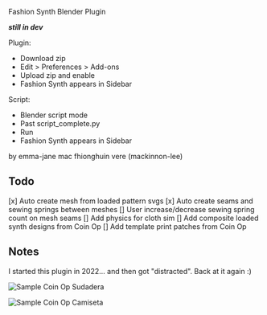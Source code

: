 Fashion Synth Blender Plugin

***still in dev***

Plugin:
- Download zip
- Edit > Preferences > Add-ons
- Upload zip and enable
- Fashion Synth appears in Sidebar

Script:
- Blender script mode
- Past script_complete.py
- Run
- Fashion Synth appears in Sidebar


by emma-jane mac fhionghuin vere (mackinnon-lee)


## Todo
[x] Auto create mesh from loaded pattern svgs
[x] Auto create seams and sewing springs between meshes
[] User increase/decrease sewing spring count on mesh seams
[] Add physics for cloth sim
[] Add composite loaded synth designs from Coin Op
[] Add template print patches from Coin Op

## Notes
I started this plugin in 2022... and then got "distracted". Back at it again :)

![Sample Coin Op Sudadera](https://thedial.infura-ipfs.io/ipfs/QmNyHvZ8dmZvMBwKBzM5ChMarMbgkaUq1xKSKae3Z4Pn9w)


![Sample Coin Op Camiseta](https://thedial.infura-ipfs.io/ipfs/QmYGHTYweiEsJ8LpBChdPBnMdNbAouxWKQMAvXeP8H2PL7)